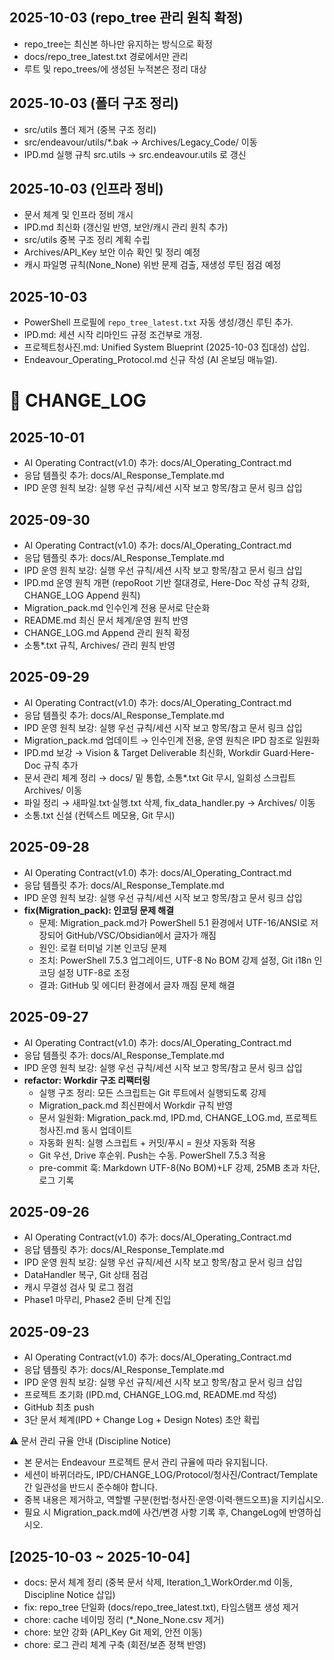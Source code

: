 ## 2025-10-03 (repo_tree 관리 원칙 확정)
- repo_tree는 최신본 하나만 유지하는 방식으로 확정
- docs/repo_tree_latest.txt 경로에서만 관리
- 루트 및 repo_trees/에 생성된 누적본은 정리 대상
## 2025-10-03 (폴더 구조 정리)
- src/utils 폴더 제거 (중복 구조 정리)
- src/endeavour/utils/*.bak → Archives/Legacy_Code/ 이동
- IPD.md 실행 규칙 src.utils → src.endeavour.utils 로 갱신
## 2025-10-03 (인프라 정비)
- 문서 체계 및 인프라 정비 개시
- IPD.md 최신화 (갱신일 반영, 보안/캐시 관리 원칙 추가)
- src/utils 중복 구조 정리 계획 수립
- Archives/API_Key 보안 이슈 확인 및 정리 예정
- 캐시 파일명 규칙(None_None) 위반 문제 검출, 재생성 루틴 점검 예정
## 2025-10-03
- PowerShell 프로필에 `repo_tree_latest.txt` 자동 생성/갱신 루틴 추가.
- IPD.md: 세션 시작 리마인드 규정 조건부로 개정.
- 프로젝트청사진.md: Unified System Blueprint (2025-10-03 집대성) 삽입.
- Endeavour_Operating_Protocol.md 신규 작성 (AI 온보딩 매뉴얼).
# 📑 CHANGE_LOG

## 2025-10-01
- AI Operating Contract(v1.0) 추가: docs/AI_Operating_Contract.md
- 응답 템플릿 추가: docs/AI_Response_Template.md
- IPD 운영 원칙 보강: 실행 우선 규칙/세션 시작 보고 항목/참고 문서 링크 삽입

## 2025-09-30
- AI Operating Contract(v1.0) 추가: docs/AI_Operating_Contract.md
- 응답 템플릿 추가: docs/AI_Response_Template.md
- IPD 운영 원칙 보강: 실행 우선 규칙/세션 시작 보고 항목/참고 문서 링크 삽입
- IPD.md 운영 원칙 개편 (repoRoot 기반 절대경로, Here-Doc 작성 규칙 강화, CHANGE_LOG Append 원칙)
- Migration_pack.md 인수인계 전용 문서로 단순화
- README.md 최신 문서 체계/운영 원칙 반영
- CHANGE_LOG.md Append 관리 원칙 확정
- 소통*.txt 규칙, Archives/ 관리 원칙 반영

## 2025-09-29
- AI Operating Contract(v1.0) 추가: docs/AI_Operating_Contract.md
- 응답 템플릿 추가: docs/AI_Response_Template.md
- IPD 운영 원칙 보강: 실행 우선 규칙/세션 시작 보고 항목/참고 문서 링크 삽입
- Migration_pack.md 업데이트 → 인수인계 전용, 운영 원칙은 IPD 참조로 일원화
- IPD.md 보강 → Vision & Target Deliverable 최신화, Workdir Guard·Here-Doc 규칙 추가
- 문서 관리 체계 정리 → docs/ 밑 통합, 소통*.txt Git 무시, 일회성 스크립트 Archives/ 이동
- 파일 정리 → 새파일.txt·실행.txt 삭제, fix_data_handler.py → Archives/ 이동
- 소통.txt 신설 (컨텍스트 메모용, Git 무시)

## 2025-09-28
- AI Operating Contract(v1.0) 추가: docs/AI_Operating_Contract.md
- 응답 템플릿 추가: docs/AI_Response_Template.md
- IPD 운영 원칙 보강: 실행 우선 규칙/세션 시작 보고 항목/참고 문서 링크 삽입
- **fix(Migration_pack): 인코딩 문제 해결**
  - 문제: Migration_pack.md가 PowerShell 5.1 환경에서 UTF-16/ANSI로 저장되어 GitHub/VSC/Obsidian에서 글자가 깨짐
  - 원인: 로컬 터미널 기본 인코딩 문제
  - 조치: PowerShell 7.5.3 업그레이드,  UTF-8 No BOM 강제 설정, Git i18n 인코딩 설정 UTF-8로 조정
  - 결과: GitHub 및 에디터 환경에서 글자 깨짐 문제 해결

## 2025-09-27
- AI Operating Contract(v1.0) 추가: docs/AI_Operating_Contract.md
- 응답 템플릿 추가: docs/AI_Response_Template.md
- IPD 운영 원칙 보강: 실행 우선 규칙/세션 시작 보고 항목/참고 문서 링크 삽입
- **refactor: Workdir 구조 리팩터링**
  - 실행 구조 정리: 모든 스크립트는 Git 루트에서 실행되도록 강제
  - Migration_pack.md 최신판에서 Workdir 규칙 반영
  - 문서 일원화: Migration_pack.md, IPD.md, CHANGE_LOG.md, 프로젝트청사진.md 동시 업데이트
  - 자동화 원칙: 실행 스크립트 + 커밋/푸시 = 원샷 자동화 적용
  - Git 우선, Drive 후순위. Push는 수동. PowerShell 7.5.3 적용
  - pre-commit 훅: Markdown UTF-8(No BOM)+LF 강제, 25MB 초과 차단, 로그 기록

## 2025-09-26
- AI Operating Contract(v1.0) 추가: docs/AI_Operating_Contract.md
- 응답 템플릿 추가: docs/AI_Response_Template.md
- IPD 운영 원칙 보강: 실행 우선 규칙/세션 시작 보고 항목/참고 문서 링크 삽입
- DataHandler 복구, Git 상태 점검
- 캐시 무결성 검사 및 로그 점검
- Phase1 마무리, Phase2 준비 단계 진입

## 2025-09-23
- AI Operating Contract(v1.0) 추가: docs/AI_Operating_Contract.md
- 응답 템플릿 추가: docs/AI_Response_Template.md
- IPD 운영 원칙 보강: 실행 우선 규칙/세션 시작 보고 항목/참고 문서 링크 삽입
- 프로젝트 초기화 (IPD.md, CHANGE_LOG.md, README.md 작성)
- GitHub 최초 push
- 3단 문서 체계(IPD + Change Log + Design Notes) 초안 확립

⚠️ 문서 관리 규율 안내 (Discipline Notice)
- 본 문서는 Endeavour 프로젝트 문서 관리 규율에 따라 유지됩니다.
- 세션이 바뀌더라도, IPD/CHANGE_LOG/Protocol/청사진/Contract/Template 간 일관성을 반드시 준수해야 합니다.
- 중복 내용은 제거하고, 역할별 구분(헌법·청사진·운영·이력·핸드오프)을 지키십시오.
- 필요 시 Migration_pack.md에 사건/변경 사항 기록 후, ChangeLog에 반영하십시오.
## [2025-10-03 ~ 2025-10-04]
- docs: 문서 체계 정리 (중복 문서 삭제, Iteration_1_WorkOrder.md 이동, Discipline Notice 삽입)
- fix: repo_tree 단일화 (docs/repo_tree_latest.txt), 타임스탬프 생성 제거
- chore: cache 네이밍 정리 (*_None_None.csv 제거)
- chore: 보안 강화 (API_Key Git 제외, 안전 이동)
- chore: 로그 관리 체계 구축 (회전/보존 정책 반영)
